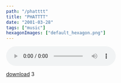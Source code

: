 ```yaml
---
path: "/phatttt"
title: "PHATTTT"
date: "2001-03-28"
tags: ["music"]
hexagonImages: ["default_hexagon.png"]
---
```


 <audio controls="controls" autobuffer="autobuffer" preload="auto" xmlns="http://www.w3.org/1999/xhtml"><source src="phattt.mp3"></audio>

[download](phattt.mp3) 3 
  <!---
  <audio controls="controls" autobuffer="autobuffer" preload="auto" xmlns="http://www.w3.org/1999/xhtml">
   <source src="/joe/wp-content/uploads/2008/11/phattt.mp3"></source>
</audio> 
 <a href="http://www.beigerecords.com/joe/wp-content/uploads/2008/11/phattt.mp3" xmlns="http://www.w3.org/1999/xhtml">download</a> 3
  --->